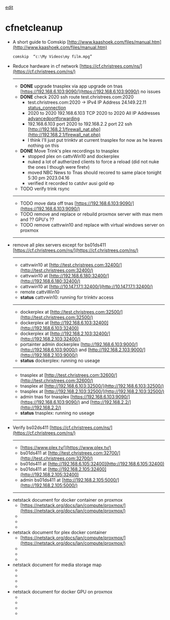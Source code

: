 [edit](https://github.com/christrees/wip/edit/main/cfnetcleanup/README.md)

# cfnetcleanup

- A short guide to Comskip [http://www.kaashoek.com/files/manual.htm](http://www.kaashoek.com/files/manual.htm)
  ```
  comskip  “c:\My Videos\my film.mpg”
  ```
- Reduce hardware in cf network [https://cf.christrees.com/ns/](https://cf.christrees.com/ns/)
  - ----
  - __DONE__ upgrade tnasplex via app upgrade on tnas [https://192.168.6.103:9090/](https://192.168.6.103:9090/) no issues
  - __DONE__ check 2020 ssh route test.christrees.com:2020
    - test.christrees.com:2020 -> IPv4 IP Address	24.149.22.11 [status_connection](http://192.168.6.1/#/html/status/status_connection.html)
    - 2020 to 2020	192.168.6.103 TCP	2020 to 2020	All IP Addresses [advancedportforwarding](http://192.168.6.1/#/html/advanced/security/advanced_security_advancedportforwarding.html)
    - 192.168.6.103 port 2020 to 192.168.2.2 port 22 ssh [http://192.168.2.1/firewall_nat.php](http://192.168.2.1/firewall_nat.php)
    - I think I'll just put trinktv at current tnasplex for now as he leaves nothing on this
  - __DONE__ Move Trink's plex recordings to tnasplex
    - stopped plex on cattvWin10 and dockerplex
    - nuked a lot of autherized clients to force a reload (did not nuke the ones I though were firetv)
    - moved NBC News to Tnas should recored to same place tonight 5:30 pm 2023.04.16
    - verified it recorded to catdvr ausi gold ep
  - TODO verify trink rsync
  - ----
  - TODO move data off tnas [https://192.168.6.103:9090/](https://192.168.6.103:9090/) 
  - TODO remove and replace or rebuild proxmox server with max mem and ?? GPU's ??
  - TODO remove cattvwin10 and replace with virtual windows server on proxmox
  - ---
- remove all plex servers except for bs01ds411 [https://cf.christrees.com/ns/](https://cf.christrees.com/ns/)
  - ----
  - cattvwin10 at [http://test.christrees.com:32400/](http://test.christrees.com:32400/)
  - cattvwin10 at [http://192.168.6.180:32400/](http://192.168.6.180:32400/)
  - cattvwin10 at [http://10.147.17.1:32400/](http://10.147.17.1:32400/)
  - remote cattvWin10 
  - __status__ cattvwin10: running for trinktv access
  - ----
  - dockerplex at [http://test.christrees.com:32500/](http://test.christrees.com:32500/)
  - dockerplex at [http://192.168.6.103:32400](http://192.168.6.103:32400)
  - dockerplex at [http://192.168.2.103:32400/](http://192.168.2.103:32400/)
  - portainter admin dockerplex [http://192.168.6.103:9000/](http://192.168.6.103:9000/) and [http://192.168.2.103:9000/](http://192.168.2.103:9000/)
  - __status__ dockerplex: running no useage
  - ----
  - tnasplex at [http://test.christrees.com:32600/](http://test.christrees.com:32600/)
  - tnasplex at [http://192.168.6.103:32500/](http://192.168.6.103:32500/)
  - tnasplex at [http://192.168.2.103:32500/](http://192.168.2.103:32500/)
  - admin tnas for tnasplex [https://192.168.6.103:9090/](https://192.168.6.103:9090/) and [http://192.168.2.2/](http://192.168.2.2/)
  - __status__ tnasplex: running no useage
  - ----
- Verify bs02ds411 [https://cf.christrees.com/ns/](https://cf.christrees.com/ns/)
  - ---
  - [https://www.plex.tv/](https://www.plex.tv/)
  - bs01ds411 at [http://test.christrees.com:32700/](http://test.christrees.com:32700/)
  - bs01ds411 at [http://192.168.6.105:32400](http://192.168.6.105:32400)
  - bs01ds411 at [http://192.168.2.105:32400](http://192.168.2.105:32400)
  - admin bs01ds411 at [http://192.168.2.105:5000/](http://192.168.2.105:5000/)
  - ---
- netstack document for docker container on proxmox
  - [https://netstack.org/docs/lan/compute/proxmox/](https://netstack.org/docs/lan/compute/proxmox/)
  - []()
  - []()
  - []()
- netstack document for plex docker container
  - [https://netstack.org/docs/lan/compute/proxmox/](https://netstack.org/docs/lan/compute/proxmox/)
  - []()
  - []()
  - []()
- netstack document for media storage map
  - []()
  - []()
  - []()
  - []()
- netstack document for docker GPU on proxmox
  - []()
  - []()
  - []()
  - []()

